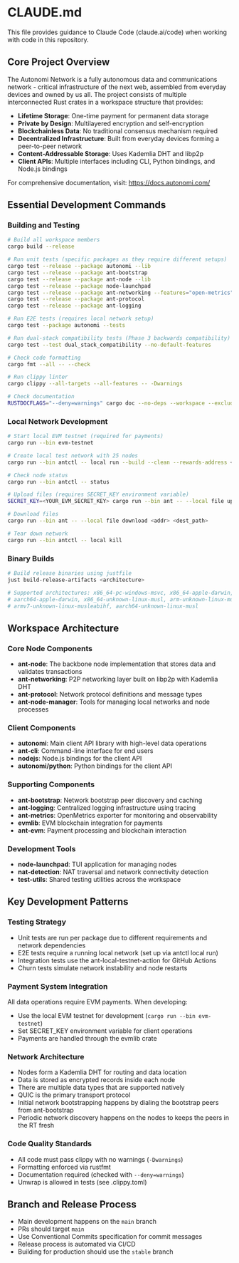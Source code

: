 # CLAUDE.md

This file provides guidance to Claude Code (claude.ai/code) when working with code in this repository.

## Core Project Overview

The Autonomi Network is a fully autonomous data and communications network - critical infrastructure of the next web, assembled from everyday devices and owned by us all. The project consists of multiple interconnected Rust crates in a workspace structure that provides:

- **Lifetime Storage**: One-time payment for permanent data storage
- **Private by Design**: Multilayered encryption and self-encryption
- **Blockchainless Data**: No traditional consensus mechanism required
- **Decentralized Infrastructure**: Built from everyday devices forming a peer-to-peer network
- **Content-Addressable Storage**: Uses Kademlia DHT and libp2p
- **Client APIs**: Multiple interfaces including CLI, Python bindings, and Node.js bindings

For comprehensive documentation, visit: https://docs.autonomi.com/

## Essential Development Commands

### Building and Testing
```bash
# Build all workspace members
cargo build --release

# Run unit tests (specific packages as they require different setups)
cargo test --release --package autonomi --lib
cargo test --release --package ant-bootstrap
cargo test --release --package ant-node --lib
cargo test --release --package node-launchpad
cargo test --release --package ant-networking --features="open-metrics"
cargo test --release --package ant-protocol
cargo test --release --package ant-logging

# Run E2E tests (requires local network setup)
cargo test --package autonomi --tests

# Run dual-stack compatibility tests (Phase 3 backwards compatibility)
cargo test --test dual_stack_compatibility --no-default-features

# Check code formatting
cargo fmt --all -- --check

# Run clippy linter
cargo clippy --all-targets --all-features -- -Dwarnings

# Check documentation
RUSTDOCFLAGS="--deny=warnings" cargo doc --no-deps --workspace --exclude=ant-cli
```

### Local Network Development
```bash
# Start local EVM testnet (required for payments)
cargo run --bin evm-testnet

# Create local test network with 25 nodes
cargo run --bin antctl -- local run --build --clean --rewards-address <YOUR_ETHEREUM_ADDRESS>

# Check node status
cargo run --bin antctl -- status

# Upload files (requires SECRET_KEY environment variable)
SECRET_KEY=<YOUR_EVM_SECRET_KEY> cargo run --bin ant -- --local file upload <path>

# Download files
cargo run --bin ant -- --local file download <addr> <dest_path>

# Tear down network
cargo run --bin antctl -- local kill
```

### Binary Builds
```bash
# Build release binaries using justfile
just build-release-artifacts <architecture>

# Supported architectures: x86_64-pc-windows-msvc, x86_64-apple-darwin, 
# aarch64-apple-darwin, x86_64-unknown-linux-musl, arm-unknown-linux-musleabi,
# armv7-unknown-linux-musleabihf, aarch64-unknown-linux-musl
```

## Workspace Architecture

### Core Node Components
- **ant-node**: The backbone node implementation that stores data and validates transactions
- **ant-networking**: P2P networking layer built on libp2p with Kademlia DHT
- **ant-protocol**: Network protocol definitions and message types
- **ant-node-manager**: Tools for managing local networks and node processes

### Client Components  
- **autonomi**: Main client API library with high-level data operations
- **ant-cli**: Command-line interface for end users
- **nodejs**: Node.js bindings for the client API
- **autonomi/python**: Python bindings for the client API

### Supporting Components
- **ant-bootstrap**: Network bootstrap peer discovery and caching
- **ant-logging**: Centralized logging infrastructure using tracing
- **ant-metrics**: OpenMetrics exporter for monitoring and observability
- **evmlib**: EVM blockchain integration for payments
- **ant-evm**: Payment processing and blockchain interaction

### Development Tools
- **node-launchpad**: TUI application for managing nodes
- **nat-detection**: NAT traversal and network connectivity detection
- **test-utils**: Shared testing utilities across the workspace

## Key Development Patterns

### Testing Strategy
- Unit tests are run per package due to different requirements and network dependencies
- E2E tests require a running local network (set up via antctl local run)
- Integration tests use the ant-local-testnet-action for GitHub Actions
- Churn tests simulate network instability and node restarts

### Payment System Integration
All data operations require EVM payments. When developing:
- Use the local EVM testnet for development (`cargo run --bin evm-testnet`)
- Set SECRET_KEY environment variable for client operations
- Payments are handled through the evmlib crate

### Network Architecture
- Nodes form a Kademlia DHT for routing and data location
- Data is stored as encrypted records inside each node
- There are multiple data types that are supported natively
- QUIC is the primary transport protocol
- Initial network bootstrapping happens by dialing the bootstrap peers from ant-bootstrap
- Periodic network discovery happens on the nodes to keeps the peers in the RT fresh

### Code Quality Standards
- All code must pass clippy with no warnings (`-Dwarnings`)
- Formatting enforced via rustfmt
- Documentation required (checked with `--deny=warnings`)
- Unwrap is allowed in tests (see .clippy.toml)

## Branch and Release Process
- Main development happens on the `main` branch
- PRs should target `main`
- Use Conventional Commits specification for commit messages
- Release process is automated via CI/CD
- Building for production should use the `stable` branch